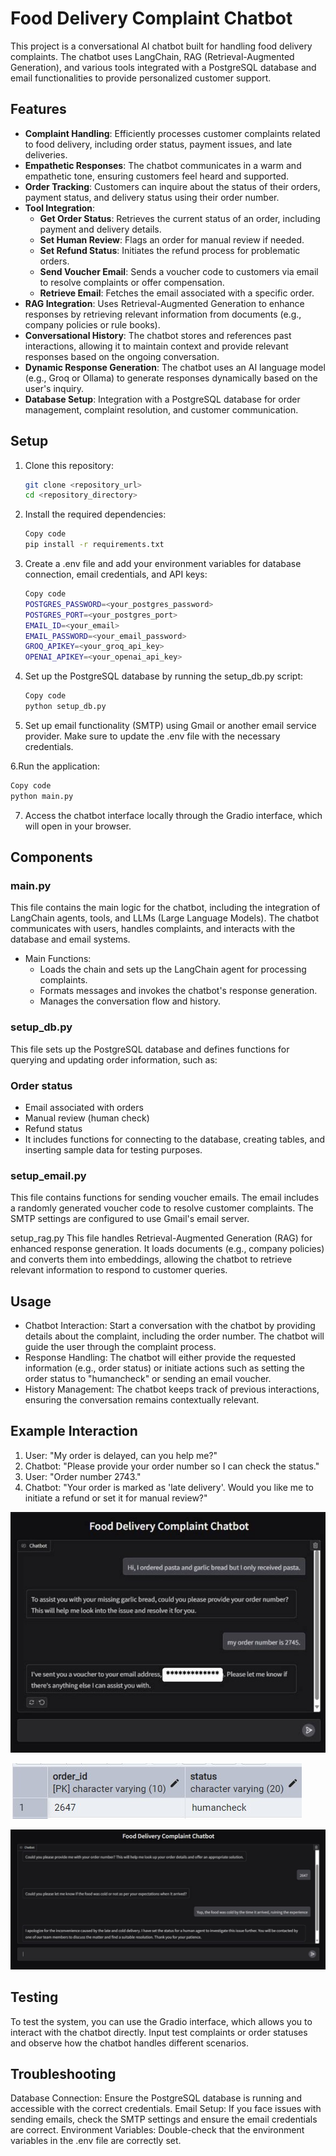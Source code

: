 # Food Delivery Complaint Chatbot

This project is a conversational AI chatbot built for handling food delivery complaints. The chatbot uses LangChain, RAG (Retrieval-Augmented Generation), and various tools integrated with a PostgreSQL database and email functionalities to provide personalized customer support.

## Features

- **Complaint Handling**: Efficiently processes customer complaints related to food delivery, including order status, payment issues, and late deliveries.
- **Empathetic Responses**: The chatbot communicates in a warm and empathetic tone, ensuring customers feel heard and supported.
- **Order Tracking**: Customers can inquire about the status of their orders, payment status, and delivery status using their order number.
- **Tool Integration**:
  - **Get Order Status**: Retrieves the current status of an order, including payment and delivery details.
  - **Set Human Review**: Flags an order for manual review if needed.
  - **Set Refund Status**: Initiates the refund process for problematic orders.
  - **Send Voucher Email**: Sends a voucher code to customers via email to resolve complaints or offer compensation.
  - **Retrieve Email**: Fetches the email associated with a specific order.
- **RAG Integration**: Uses Retrieval-Augmented Generation to enhance responses by retrieving relevant information from documents (e.g., company policies or rule books).
- **Conversational History**: The chatbot stores and references past interactions, allowing it to maintain context and provide relevant responses based on the ongoing conversation.
- **Dynamic Response Generation**: The chatbot uses an AI language model (e.g., Groq or Ollama) to generate responses dynamically based on the user's inquiry.
- **Database Setup**: Integration with a PostgreSQL database for order management, complaint resolution, and customer communication.

## Setup

1. Clone this repository:

   ```bash
   git clone <repository_url>
   cd <repository_directory>
   ```

2. Install the required dependencies:

   ```bash
   Copy code
   pip install -r requirements.txt
   ```


3. Create a .env file and add your environment variables for database connection, email credentials, and API keys:

   ```bash
   Copy code
   POSTGRES_PASSWORD=<your_postgres_password>
   POSTGRES_PORT=<your_postgres_port>
   EMAIL_ID=<your_email>
   EMAIL_PASSWORD=<your_email_password>
   GROQ_APIKEY=<your_groq_api_key>
   OPENAI_APIKEY=<your_openai_api_key>
   ```

4. Set up the PostgreSQL database by running the setup_db.py script:

   ```bash
   Copy code
   python setup_db.py
   ```

5. Set up email functionality (SMTP) using Gmail or another email service provider. Make sure to update the .env file with the necessary credentials.

6.Run the application:

   ```bash
   Copy code
   python main.py
   ```
7. Access the chatbot interface locally through the Gradio interface, which will open in your browser.

   
## Components
### main.py
This file contains the main logic for the chatbot, including the integration of LangChain agents, tools, and LLMs (Large Language Models). The chatbot communicates with users, handles complaints, and interacts with the database and email systems.

- Main Functions:
  - Loads the chain and sets up the LangChain agent for processing complaints.
  - Formats messages and invokes the chatbot's response generation.
  - Manages the conversation flow and history.

### setup_db.py
This file sets up the PostgreSQL database and defines functions for querying and updating order information, such as:

### Order status
- Email associated with orders
- Manual review (human check)
- Refund status
- It includes functions for connecting to the database, creating tables, and inserting sample data for testing purposes.

### setup_email.py
This file contains functions for sending voucher emails. The email includes a randomly generated voucher code to resolve customer complaints. The SMTP settings are configured to use Gmail's email server.

setup_rag.py
This file handles Retrieval-Augmented Generation (RAG) for enhanced response generation. It loads documents (e.g., company policies) and converts them into embeddings, allowing the chatbot to retrieve relevant information to respond to customer queries.

## Usage
- Chatbot Interaction: Start a conversation with the chatbot by providing details about the complaint, including the order number. The chatbot will guide the user through the complaint process.
- Response Handling: The chatbot will either provide the requested information (e.g., order status) or initiate actions such as setting the order status to "humancheck" or sending an email voucher.
- History Management: The chatbot keeps track of previous interactions, ensuring the conversation remains contextually relevant.

## Example Interaction
1. User: "My order is delayed, can you help me?"
2. Chatbot: "Please provide your order number so I can check the status."
3. User: "Order number 2743."
4. Chatbot: "Your order is marked as 'late delivery'. Would you like me to initiate a refund or set it for manual review?"

![Alt text](/screenshots/photo_6258182064180412616_y.jpg?raw=true "Optional Title")

![Alt text](/screenshots/71320b5e-dc7f-40af-907c-e15ee797aee7.jpg?raw=true "Optional Title")

![Alt text](/screenshots/photo_6258182064180412528_y.jpg?raw=true "Optional Title")

## Testing
To test the system, you can use the Gradio interface, which allows you to interact with the chatbot directly. Input test complaints or order statuses and observe how the chatbot handles different scenarios.

## Troubleshooting
Database Connection: Ensure the PostgreSQL database is running and accessible with the correct credentials.
Email Setup: If you face issues with sending emails, check the SMTP settings and ensure the email credentials are correct.
Environment Variables: Double-check that the environment variables in the .env file are correctly set.
